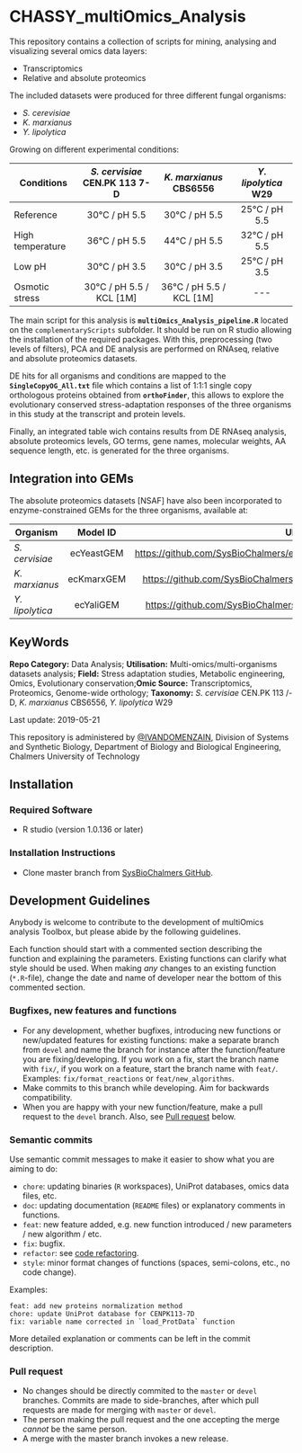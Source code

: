 # CHASSY_multiOmics_Analysis
This repository contains a collection of scripts for mining, analysing and visualizing several omics data layers:
- Transcriptomics
- Relative and absolute proteomics

The included datasets were produced for three different fungal organisms:
- *S. cerevisiae*
- *K. marxianus*
- *Y. lipolytica*

Growing on different experimental conditions:

| Conditions | *S. cervisiae* CEN.PK 113 7-D |	*K. marxianus* CBS6556 |	*Y. lipolytica* W29 
| ------------- |:-------------:|:-------------:|:-------------:|
| Reference |	30°C / pH 5.5 |	30°C / pH 5.5 |	25°C / pH 5.5 |
| High temperature |	36°C / pH 5.5 |	44°C / pH 5.5 |	32°C / pH 5.5 |
| Low pH |	30°C / pH 3.5 |	30°C / pH 3.5 |	25°C / pH 3.5 |
| Osmotic stress |	30°C / pH 5.5 / KCL [1M] |	36°C / pH 5.5 / KCL [1M] |	--- |


The main script for this analysis is **`multiOmics_Analysis_pipeline.R`** located on the `complementaryScripts` subfolder. It should be run on R studio allowing the installation of the required packages. With this, preprocessing (two levels of filters), PCA and DE analysis are performed on RNAseq, relative and absolute proteomics datasets. 

DE hits for all organisms and conditions are mapped to the **`SingleCopyOG_All.txt`** file which contains a list of 1:1:1 single copy orthologous proteins obtained from **`orthoFinder`**, this allows to explore the evolutionary conserved stress-adaptation responses of the three organisms in this study at the transcript and protein levels. 

Finally, an integrated table wich contains results from DE RNAseq analysis, absolute proteomics levels, GO terms, gene names, molecular weights, AA sequence length, etc. is generated for the three organisms. 

## Integration into GEMs
The absolute proteomics datasets [NSAF] have also been incorporated to enzyme-constrained GEMs for the three organisms, available at:

| Organism | Model ID |	URL |
| ------------- |:-------------:|:-------------:|
| *S. cervisiae* |	ecYeastGEM |	https://github.com/SysBioChalmers/ecModels/tree/chore/updateYeastGEM |
| *K. marxianus* |	ecKmarxGEM |	https://github.com/SysBioChalmers/ecModels/tree/chore/updateKmarx |
| *Y. lipolytica* |	ecYaliGEM |	https://github.com/SysBioChalmers/ecModels/tree/chore/update_iYali |


## KeyWords

**Repo Category:** Data Analysis; **Utilisation:** Multi-omics/multi-organisms datasets analysis; **Field:** Stress adaptation studies, Metabolic engineering, Omics, Evolutionary conservation;**Omic Source:** Transcriptomics, Proteomics, Genome-wide orthology; **Taxonomy:** *S. cervisiae* CEN.PK 113 /-D,	*K. marxianus* CBS6556, *Y. lipolytica* W29  

Last update: 2019-05-21


This repository is administered by [@IVANDOMENZAIN](https://github.com/IVANDOMENZAIN), Division of Systems and Synthetic Biology, Department of Biology and Biological Engineering, Chalmers University of Technology

## Installation
### Required Software
- R studio (version 1.0.136 or later)
### Installation Instructions
* Clone master branch from [SysBioChalmers GitHub](https://github.com/SysBioChalmers/CHASSY_multiOmics_Analysis).

## Development Guidelines

Anybody is welcome to contribute to the development of multiOmics analysis Toolbox, but please abide by the following guidelines.

Each function should start with a commented section describing the function and explaining the parameters. Existing functions can clarify what style should be used. When making *any* changes to an existing function (`*.R`-file), change the date and name of developer near the bottom of this commented section.

### Bugfixes, new features and functions
* For any development, whether bugfixes, introducing new functions or new/updated features for existing functions: make a separate branch from `devel` and name the branch for instance after the function/feature you are fixing/developing. If you work on a fix, start the branch name with `fix/`, if you work on a feature, start the branch name with `feat/`. Examples: `fix/format_reactions` or `feat/new_algorithms`.
* Make commits to this branch while developing. Aim for backwards compatibility.
* When you are happy with your new function/feature, make a pull request to the `devel` branch. Also, see [Pull request](#pull-request) below.

### Semantic commits
Use semantic commit messages to make it easier to show what you are aiming to do:
* `chore`: updating binaries (`R` workspaces), UniProt databases, omics data files, etc.
* `doc`: updating documentation (`README` files) or explanatory comments in functions.
* `feat`: new feature added, e.g. new function introduced / new parameters / new algorithm / etc.
* `fix`: bugfix.
* `refactor`: see [code refactoring](https://en.wikipedia.org/wiki/Code_refactoring).
* `style`: minor format changes of functions (spaces, semi-colons, etc., no code change).

Examples:
```
feat: add new proteins normalization method
chore: update UniProt database for CENPK113-7D
fix: variable name corrected in `load_ProtData` function
```
More detailed explanation or comments can be left in the commit description.

### Pull request
* No changes should be directly commited to the `master` or `devel` branches. Commits are made to side-branches, after which pull requests are made for merging with `master` or `devel`.
* The person making the pull request and the one accepting the merge _cannot_ be the same person.
* A merge with the master branch invokes a new release.

